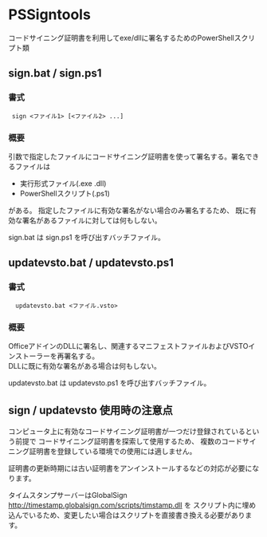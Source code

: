 # PSSigntools
コードサイニング証明書を利用してexe/dllに署名するためのPowerShellスクリプト類

## sign.bat / sign.ps1
### 書式
` sign <ファイル1> [<ファイル2> ...]`
### 概要
引数で指定したファイルにコードサイニング証明書を使って署名する。署名できるファイルは  
* 実行形式ファイル(.exe .dll)
* PowerShellスクリプト(.ps1)

がある。
指定したファイルに有効な署名がない場合のみ署名するため、
既に有効な署名があるファイルに対しては何もしない。

sign.bat は sign.ps1 を呼び出すバッチファイル。  

## updatevsto.bat / updatevsto.ps1
### 書式
`  updatevsto.bat <ファイル.vsto>`
### 概要
OfficeアドインのDLLに署名し、関連するマニフェストファイルおよびVSTOインストーラーを再署名する。  
DLLに既に有効な署名がある場合は何もしない。

updatevsto.bat は updatevsto.ps1 を呼び出すバッチファイル。  

## sign / updatevsto 使用時の注意点
コンピュータ上に有効なコードサイニング証明書が一つだけ登録されているという前提で
コードサイニング証明書を探索して使用するため、
複数のコードサイニング証明書を登録している環境での使用には適しません。

証明書の更新時期には古い証明書をアンインストールするなどの対応が必要になります。

タイムスタンプサーバーはGlobalSign http://timestamp.globalsign.com/scripts/timstamp.dll を
スクリプト内に埋め込んでいるため、変更したい場合はスクリプトを直接書き換える必要があります。
